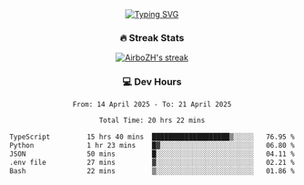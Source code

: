 
<div align="center">
  <a href="https://git.io/typing-svg"><img src="https://readme-typing-svg.demolab.com?font=Fira+Code&size=30&pause=1000&color=33F7F5&center=true&vCenter=true&width=435&lines=Hi+there+%F0%9F%91%8B+I+am+AirboZH+;Welcome+to+my+Github" alt="Typing SVG" /></a>

<h3>🔥 Streak Stats</h3>

<!-- GitHub Readme Streak Stats - https://github.com/DenverCoder1/github-readme-streak-stats -->
<p>
  <a href="https://github.com/DenverCoder1/github-readme-streak-stats">
    <img title="🔥 Get streak stats for your profile at git.io/streak-stats" alt="AirboZH's streak" src="https://streak-stats.demolab.com/?user=AirboZH&theme=monokai-metallian&hide_border=true"/>
  </a>
</p>

<h3>💻 Dev Hours</h3>
<!--START_SECTION:waka-->

```txt
From: 14 April 2025 - To: 21 April 2025

Total Time: 20 hrs 22 mins

TypeScript         15 hrs 40 mins  ███████████████████▒░░░░░   76.95 %
Python             1 hr 23 mins    █▓░░░░░░░░░░░░░░░░░░░░░░░   06.80 %
JSON               50 mins         █░░░░░░░░░░░░░░░░░░░░░░░░   04.11 %
.env file          27 mins         ▓░░░░░░░░░░░░░░░░░░░░░░░░   02.21 %
Bash               22 mins         ▒░░░░░░░░░░░░░░░░░░░░░░░░   01.86 %
```

<!--END_SECTION:waka-->
</div>  

